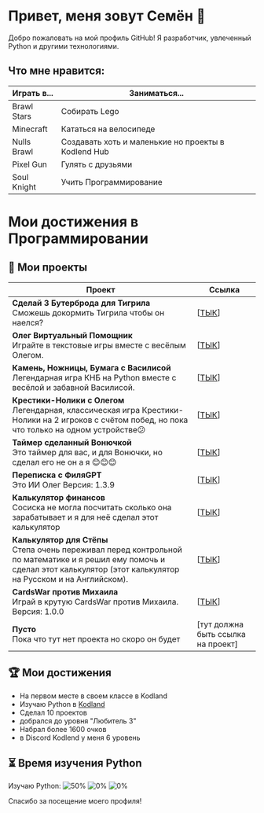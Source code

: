 # Привет, меня зовут Семён 👋

Добро пожаловать на мой профиль GitHub! Я разработчик, увлеченный Python и другими технологиями.

## Что мне нравится:

|Играть в...|Заниматься...|
|--------|--------|
|Brawl Stars|Собирать Lego|
|Minecraft|Кататься на велосипеде|
|Nulls Brawl|Создавать хоть и маленькие но проекты в Kodlend Hub|
|Pixel Gun|Гулять с друзьями|
|Soul Knight|Учить Программирование|

# Мои достижения в Программировании

## 📂 Мои проекты

| Проект | Ссылка |
|--------|--------|
| **Сделай 3 Бутерброда для Тигрила**<br>Сможешь докормить Тигрила чтобы он наелся? | [[ТЫК](https://hub.kodland.org/project/291282)] |
| **Олег Виртуальный Помощник**<br>Играйте в текстовые игры вместе с весёлым Олегом. | [[ТЫК](https://hub.kodland.org/project/287587)] |
| **Камень, Ножницы, Бумага с Василисой**<br>Легендарная игра КНБ на Python вместе с весёлой и забавной Василисой. | [[ТЫК](https://hub.kodland.org/project/295095)] |
| **Крестики-Нолики с Олегом**<br>Легендарная, классическая игра Крестики-Нолики на 2 игроков с счётом побед, но пока что только на одном устройстве😕 | [[ТЫК](https://hub.kodland.org/project/295125)] |
| **Таймер сделанный Вонючкой**<br>Это таймер для вас, и для Вонючки, но сделал его не он а я 😊😊😊 | [[ТЫК](https://hub.kodland.org/project/295807)] |
| **Переписка с ФиляGPT**<br>Это ИИ Олег Версия: 1.3.9 |[[ТЫК](https://hub.kodland.org/project/296311)]|
| **Калькулятор финансов**<br>Сосиска не могла посчитать сколько она зарабатывает и я для неё сделал этот калькулятор | [[ТЫК](https://hub.kodland.org/project/296784)] |
| **Калькулятор для Стёпы**<br>Степа очень переживал перед контрольной по математике и я решил ему помочь и сделал этот калькулятор (этот калькулятор на Русском и на Английском). | [[ТЫК](https://hub.kodland.org/project/297596)] |
| **CardsWar против Михаила**<br>Играй в крутую CardsWar против Михаила. Версия: 1.0.0 | [[ТЫК](https://hub.kodland.org/project/298976)] |
| **Пусто**<br>Пока что тут нет проекта но скоро он будет | [тут должна быть ссылка на проект] |

## 🏆 Мои достижения
- На первом месте в своем классе в Kodland
- Изучаю Python в [Kodland](https://www.kodland.org)
- Сделал 10 проектов
- добрался до уровня "Любитель 3"
- Набрал более 1600 очков
- в Discord Kodlend у меня 6 уровень

## ⏳ Время изучения Python

Изучаю Python:
![50%](https://progress-bar.dev/50/?title=LVL1)
![0%](https://progress-bar.dev/0/?title=LVL2)
![0%](https://progress-bar.dev/0/?title=LVL3)

Спасибо за посещение моего профиля! 


